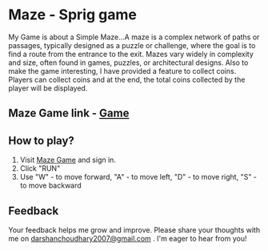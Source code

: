 
# Maze - Sprig game

My Game is about a Simple Maze...A maze is a complex network of paths or passages, typically designed as a puzzle or challenge, where the goal is to find a route from the entrance to the exit. Mazes vary widely in complexity and size, often found in games, puzzles, or architectural designs. Also to make the game interesting, I have provided a feature to collect coins. Players can collect coins and at the end, the total coins collected by the player will be displayed.

## Maze Game link - [Game](https://sprig.hackclub.com/share/29jidZFAmRdihgRmx4ID)

## How to play?
1. Visit [Maze Game](https://sprig.hackclub.com/share/29jidZFAmRdihgRmx4ID) and sign in.
2. Click "RUN"
3. Use "W" - to move forward, "A" - to move left, "D" - to move right, "S" - to move backward

## Feedback

Your feedback helps me grow and improve. Please share your thoughts with me on darshanchoudhary2007@gmail.com .
I'm eager to hear from you!

